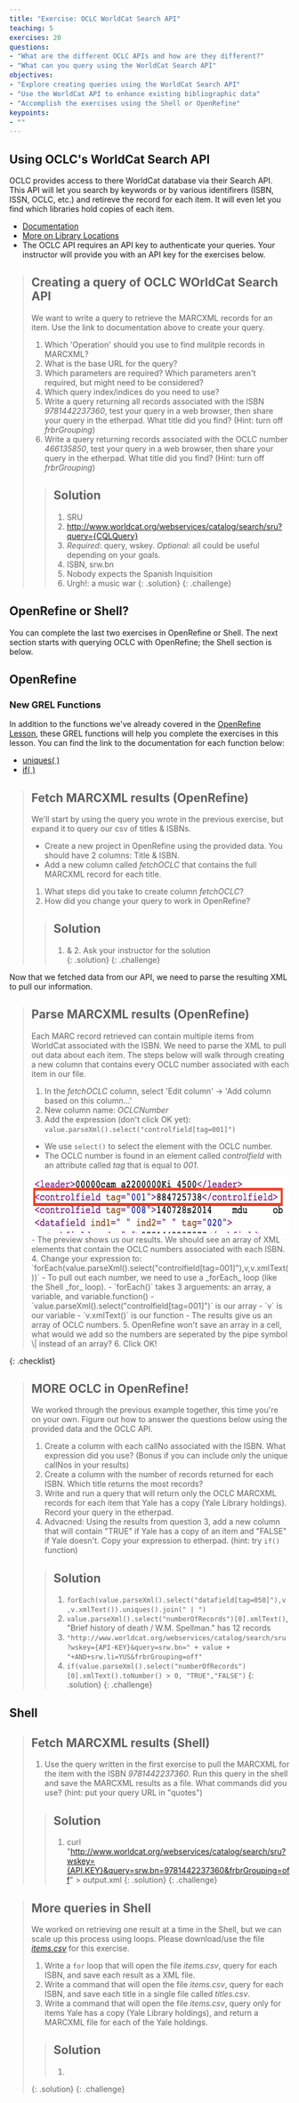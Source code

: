 ```yaml
---
title: "Exercise: OCLC WorldCat Search API"
teaching: 5
exercises: 20
questions:
- "What are the different OCLC APIs and how are they different?"
- "What can you query using the WorldCat Search API"
objectives:
- "Explore creating queries using the WorldCat Search API"
- "Use the WorldCat API to enhance existing bibliographic data"
- "Accomplish the exercises using the Shell or OpenRefine"
keypoints:
- ""
---
```


## Using OCLC's WorldCat Search API
OCLC provides access to there WorldCat database via their Search API. This API will let you search by keywords or by various identifirers (ISBN, ISSN, OCLC, etc.) and retireve the record for each item. It will even let you find which libraries hold copies of each item. 
- [Documentation](https://www.oclc.org/developer/develop/web-services/worldcat-search-api/bibliographic-resource.en.html)
- [More on Library Locations](https://www.oclc.org/developer/develop/web-services/worldcat-search-api/library-locations.en.html)
- The OCLC API requires an API key to authenticate your queries. Your instructor will provide you with an API key for the exercises below. 

>## Creating a query of OCLC WOrldCat Search API  
> We want to write a query to retrieve the MARCXML records for an item. Use the link to documentation above to create your query.
>1. Which 'Operation' should you use to find mulitple records in MARCXML?
>2. What is the base URL for the query? 
>3. Which parameters are required? Which parameters aren't required, but might need to be considered?
>4. Which query index/indices do you need to use?
>5. Write a query returning all records associated with the ISBN _9781442237360_, test your query in a web browser, then share your query in the etherpad. What title did you find? (Hint: turn off _frbrGrouping_)
>6. Write a query returning records associated with the OCLC number _466135850_, test your query in a web browser, then share your query in the etherpad. What title did you find? (Hint: turn off _frbrGrouping_)
>
>>## Solution
>>1. SRU
>>2. http://www.worldcat.org/webservices/catalog/search/sru?query={CQLQuery}
>>3. _Required_: query, wskey. 
>>   _Optional_: all could be useful depending on your goals.
>>4. ISBN, srw.bn	
>>5. Nobody expects the Spanish Inquisition
>>6. Urgh!: a music war 
>{: .solution}
{: .challenge}

## OpenRefine or Shell?
You can complete the last two exercises in OpenRefine or Shell. The next section starts with querying OCLC with OpenRefine; the Shell section is below.


## OpenRefine 

### New GREL Functions
In addition to the functions we've already covered in the [OpenRefine Lesson](https://librarycarpentry.org/lc-open-refine/), these GREL functions will help you complete the exercises in this lesson. You can find the link to the documentation for each function below:
- [uniques( )](https://github.com/OpenRefine/OpenRefine/wiki/GREL-Array-Functions#uniquesarray-a)
- [if( )](https://github.com/OpenRefine/OpenRefine/wiki/GREL-Controls#ifexpression-o-expression-etrue-expression-efalse)

>## Fetch MARCXML results (OpenRefine)
>We'll start by using the query you wrote in the previous exercise, but expand it to query our csv of titles & ISBNs.
> - Create a new project in OpenRefine using the provided data. You should have 2 columns: Title & ISBN.
> - Add a new column called _fetchOCLC_ that contains the full MARCXML record for each title. 
>1. What steps did you take to create column _fetchOCLC_?
>2. How did you change your query to work in OpenRefine?
>
>>## Solution
>>1. & 2. Ask your instructor for the solution 	 
>{: .solution}
{: .challenge} 

Now that we fetched data from our API, we need to parse the resulting XML to pull our information.

>## Parse MARCXML results (OpenRefine)
> Each MARC record retrieved can contain multiple items from WorldCat associated with the ISBN. We need to parse the XML to pull out data about each item. 
>The steps below will walk through creating a new column that contains every OCLC number associated with each item in our file. 
>1. In the _fetchOCLC_ column, select 'Edit column' -> 'Add column based on this column...'
>2. New column name: _OCLCNumber_
>3. Add the expression (don't click OK yet): `value.parseXml().select("controlfield[tag=001]")`
> - We use `select()` to select the element with the OCLC number.
> - The OCLC number is found in an element called _controlfield_ with an attribute called _tag_ that is equal to _001_.
> <img src="../assets/img/OCLCno.png" height="100" width="592">
> - The preview shows us our results. We should see an array of XML elements that contain the OCLC numbers associated with each ISBN.
>4. Change your expression to: `forEach(value.parseXml().select("controlfield[tag=001]"),v,v.xmlText())`
> - To pull out each number, we need to use a _forEach_ loop (like the Shell _for_ loop). 
> - `forEach()` takes 3 arguements: an array, a variable, and variable.function()
>  - `value.parseXml().select("controlfield[tag=001]")` is our array
>  - `v` is our variable
>  - `v.xmlText()` is our function
>  - The results give us an array of OCLC numbers.
>5. OpenRefine won't save an array in a cell, what would we add so the numbers are seperated by the pipe symbol \| instead of an array?
>6. Click OK!
> 
{: .checklist}

>## MORE OCLC in OpenRefine! 
> We worked through the previous example together, this time you're on your own. Figure out how to answer the questions below using the provided data and the OCLC API. 
>1. Create a column with each callNo associated with the ISBN. What expression did you use? (Bonus if you can include only the unique callNos in your results)
>2. Create a column with the number of records returned for each ISBN. Which title returns the most records?
>3. Write and run a query that will return only the OCLC MARCXML records for each item that Yale has a copy (Yale Library holdings). Record your query in the etherpad.
>4. Advacned: Using the results from question 3, add a new column that will contain "TRUE" if Yale has a copy of an item and "FALSE" if Yale doesn't. Copy your expression to etherpad. (hint: try `if()` function)
>
>>## Solution
>>1. `forEach(value.parseXml().select("datafield[tag=050]"),v,v.xmlText()).uniques().join(" | ")`
>>2. `value.parseXml().select("numberOfRecords")[0].xmlText()`, "Brief history of death / W.M. Spellman." has 12 records 
>>3. `"http://www.worldcat.org/webservices/catalog/search/sru?wskey={API-KEY}&query=srw.bn=" + value + "+AND+srw.li=YUS&frbrGrouping=off"`
>>4. `if(value.parseXml().select("numberOfRecords")[0].xmlText().toNumber() > 0, "TRUE","FALSE")`
>{: .solution}
{: .challenge}

## Shell

>## Fetch MARCXML results (Shell) 
>
>1. Use the query written in the first exercise to pull the MARCXML for the item with the ISBN _9781442237360_. Run this query in the shell and save the MARCXML results as a file. What commands did you use? (hint: put your query URL in "quotes")
>
>>## Solution
>>1. curl "http://www.worldcat.org/webservices/catalog/search/sru?wskey={API.KEY}&query=srw.bn=9781442237360&frbrGrouping=off" > output.xml
>{: .solution}
{: .challenge}

>## More queries in Shell 
> We worked on retrieving one result at a time in the Shell, but we can scale up this process using loops. Please download/use the file [_items.csv_](https://github.com/JoshuaDull/APIs-for-Libraries/raw/gh-pages/data/items.csv) for this exercise.
>1. Write a `for` loop that will open the file _items.csv_, query for each ISBN, and save each result as a XML file.
>2. Write a command that will open the file _items.csv_, query for each ISBN, and save each title in a single file called _titles.csv_.
>3. Write a command that will open the file _items.csv_, query only for items Yale has a copy (Yale Library holdings), and return a MARCXML file for each of the Yale holdings. 
>
>>## Solution
>>1. 	 
>{: .solution}
{: .challenge}
